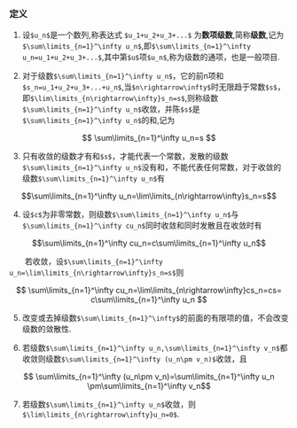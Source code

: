 ### 定义

1. 设`$u_n$`是一个数列,称表达式 `$u_1+u_2+u_3+...$` 为**数项级数**,简称**级数**,记为`$\sum\limits_{n=1}^\infty u_n$`,即`$\sum\limits_{n=1}^\infty u_n=u_1+u_2+u_3+...$`,其中第`$u$`项`$u_n$`,称为级数的通项，也是一般项目.

2. 对于级数`$\sum\limits_{n=1}^\infty u_n$`，它的前n项和 `$s_n=u_1+u_2+u_3+...+u_n$`,当`$n\rightarrow\infty$`时无限趋于常数`$s$`，即`$\lim\limits_{n\rightarrow\infty}s_n=s$`,则称级数`$\sum\limits_{n=1}^\infty u_n$`收敛，并陈`$s$`是`$\sum\limits_{n=1}^\infty u_n$`的和,记为
```math
    \sum\limits_{n=1}^\infty u_n=s 
```
3. 只有收敛的级数才有和`$s$`，才能代表一个常数，发散的级数`$\sum\limits_{n=1}^\infty u_n$`没有和，不能代表任何常数，对于收敛的级数`$\sum\limits_{n=1}^\infty u_n$`有

```math
\sum\limits_{n=1}^\infty u_n=\lim\limits_{n\rightarrow\infty}s_n=s
```
4. 设`$c$`为非零常数，则级数`$\sum\limits_{n=1}^\infty u_n$`与`$\sum\limits_{n=1}^\infty cu_n$`同时收敛和同时发散且在收敛时有
```math
\sum\limits_{n=1}^\infty cu_n=c\sum\limits_{n=1}^\infty u_n
```
&emsp;&emsp;若收敛，设`$\sum\limits_{n=1}^\infty u_n=\lim\limits_{n\rightarrow\infty}s_n=s$`则
```math
   \sum\limits_{n=1}^\infty cu_n=\lim\limits_{n\rightarrow\infty}cs_n=cs= c\sum\limits_{n=1}^\infty u_n 
```
5. 改变或去掉级数`$\sum\limits_{n=1}^\infty$`的前面的有限项的值，不会改变级数的敛散性.

6. 若级数`$\sum\limits_{n=1}^\infty u_n,\sum\limits_{n=1}^\infty v_n$`都收敛则级数`$\sum\limits_{n=1}^\infty (u_n\pm v_n)$`收敛，且
```math
    \sum\limits_{n=1}^\infty (u_n\pm v_n)=\sum\limits_{n=1}^\infty u_n \pm\sum\limits_{n=1}^\infty  v_n
```

7. 若级数`$\sum\limits_{n=1}^\infty u_n$`收敛，则`$\lim\limits_{n\rightarrow\infty}u_n=0$`.